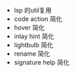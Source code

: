 - lsp 的util复用
- code action 简化
- hover 简化
- inlay hint 简化
- lightbulb 简化
- rename 简化
- signature help 简化
